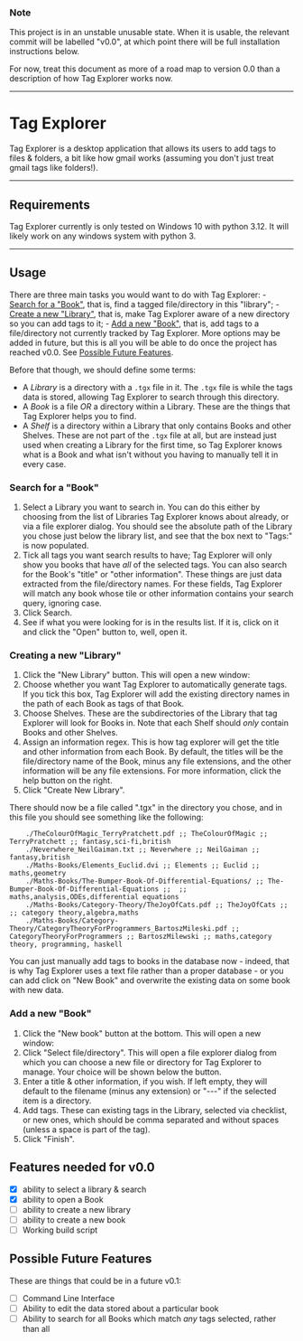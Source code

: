 ### Note
This project is in an unstable unusable state. When it is usable, the relevant 
commit will be labelled "v0.0", at which point there will be full installation 
instructions below.

For now, treat this document as more of a road map to version 0.0 than a 
description of how Tag Explorer works now.

---


# Tag Explorer
Tag Explorer is a desktop application that allows its users to add tags to 
files & folders, a bit like how gmail works (assuming you don't just treat 
gmail tags like folders!).

---


## Requirements
Tag Explorer currently is only tested on Windows 10 with python 3.12. It will 
likely work on any windows system with python 3.

---


<!-- ## Installation -->
<!-- ``` -->
<!-- 	python -m zipapp -o "./tagx.pyz" -m "main_app:run" -->
<!-- ``` -->
<!---->
<!-- --- -->


## Usage
There are three main tasks you would want to do with Tag Explorer:
	- [Search for a "Book"](#search-for-a-"book"), that is, find a tagged
		file/directory in this "library";
	- [Create a new "Library"](#creating-a-new-"library"), that is, make Tag
		Explorer aware of a new directory so you can add tags to it;
	- [Add a new "Book"](#add-a-new-"book"), that is, add tags to a 
	  file/directory not currently tracked by Tag Explorer.
More options may be added in future, but this is all you will be able to do 
once the project has reached v0.0. See [Possible Future 
Features](#possible-future-features).

Before that though, we should define some terms:
- A *Library* is a directory with a `.tgx` file in it. The `.tgx` file is while 
  the tags data is stored, allowing Tag Explorer to search through this 
  directory.
- A *Book* is a file *OR* a directory within a Library. These are the things 
  that Tag Explorer helps you to find.
- A *Shelf* is a directory within a Library that only contains Books and other 
  Shelves. These are not part of the `.tgx` file at all, but are instead just  
  used when creating a Library for the first time, so Tag Explorer knows what 
  is a Book and what isn't without you having to manually tell it in every 
  case.

### Search for a "Book"
1. Select a Library you want to search in. You can do this either by choosing 
   from the list of Libraries Tag Explorer knows about already, or via a file 
   explorer dialog.
   You should see the absolute path of the Library you chose just below the 
   library list, and see that the box next to "Tags:" is now populated.
1. Tick all tags you want search results to have; Tag Explorer will only show 
   you books that have *all* of the selected tags. You can also search for the 
   Book's "title" or "other information". These things are just data extracted 
   from the file/directory names. For these fields, Tag Explorer will match any 
   book whose tile or other information contains your search query, ignoring 
   case.
1. Click Search.
1. See if what you were looking for is in the results list. If it is, click on 
   it and click the "Open" button to, well, open it.
	<!-- ![Labelled screenshot of main window]() -->


### Creating a new "Library"
1. Click the "New Library" button. This will open a new window:
	<!-- ![Screenshot of "New Library" Window]() -->
1. Choose whether you want Tag Explorer to automatically generate tags. If you 
   tick this box, Tag Explorer will add the existing directory names in the 
   path of each Book as tags of that Book.
1. Choose Shelves. These are the subdirectories of the Library that tag 
   Explorer will look for Books in. Note that each Shelf should *only* contain 
   Books and other Shelves.
1. Assign an information regex. This is how tag explorer will get the title and 
   other information from each Book. By default, the titles will be the 
   file/directory name of the Book, minus any file extensions, and the other 
   information will be any file extensions. For more information, click the 
   help button on the right.
1. Click "Create New Library".

There should now be a file called ".tgx" in the directory you chose, and in this
file you should see something like the following:
```
	./TheColourOfMagic_TerryPratchett.pdf ;; TheColourOfMagic ;; TerryPratchett ;; fantasy,sci-fi,british
	./Neverwhere_NeilGaiman.txt ;; Neverwhere ;; NeilGaiman ;; fantasy,british
	./Maths-Books/Elements_Euclid.dvi ;; Elements ;; Euclid ;; maths,geometry
	./Maths-Books/The-Bumper-Book-Of-Differential-Equations/ ;; The-Bumper-Book-Of-Differential-Equations ;;  ;; maths,analysis,ODEs,differential equations
	./Maths-Books/Category-Theory/TheJoyOfCats.pdf ;; TheJoyOfCats ;;  ;; category theory,algebra,maths
	./Maths-Books/Category-Theory/CategoryTheoryForProgrammers_BartoszMileski.pdf ;; CategoryTheoryForProgrammers ;; BartoszMilewski ;; maths,category theory, programming, haskell
```
You can just manually add tags to books in the database now - indeed, that is
why Tag Explorer uses a text file rather than a proper database - or you can
add click on "New Book" and overwrite the existing data on some book with new
data.


### Add a new "Book"
1. Click the "New book" button at the bottom. This will open  a new window:
	<!-- ![Screenshot of "New Book" window]() -->
1. Click "Select file/directory". This will open a file explorer dialog from 
   which you can choose a new file or directory for Tag Explorer to manage. 
   Your choice will be shown below the button.
1. Enter a title & other information, if you wish. If left empty, they will 
   default to the filename (minus any extension) or "---" if the selected item 
   is a directory.
1. Add tags. These can existing tags in the Library, selected via checklist, or 
   new ones, which should be comma separated and without spaces (unless a space 
   is part of the tag).
1. Click "Finish".


## Features needed for v0.0
- [x] ability to select a library & search
- [x] ability to open a Book
- [ ] ability to create a new library
- [ ] ability to create a new book
- [ ] Working build script

## Possible Future Features
These are things that could be in a future v0.1:
- [ ] Command Line Interface
- [ ] Ability to edit the data stored about a particular book
- [ ] Ability to search for all Books which match *any* tags selected, rather 
  than all
